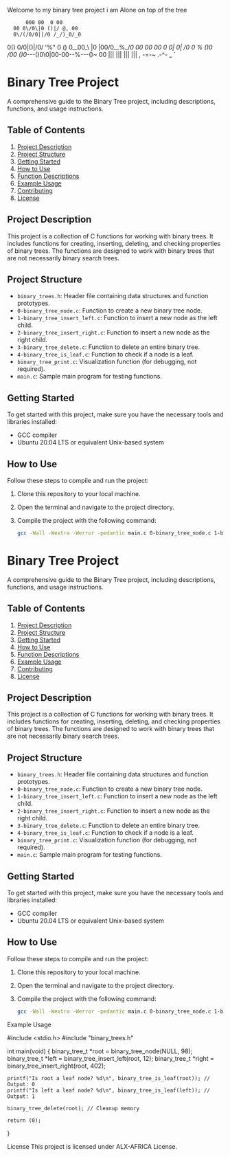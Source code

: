 Welcome to my binary tree project
i am Alone on top of the tree

          000 00  0 00
      00 0\/0\|0 ()|/ @, 00
      0\/(/0/0||/0 /_/)_0/_0
   0() 0\/0|()|/0\/ '%" 0 ()
  0_\_00_\ |0 |00/0__%_/_0 00
00   00 0 0| 0| /0 0 % ()0 /00
 ()0_---()0\0\|00-00--%---()~
     00     \|||
             |||
             |||
             |||
       , -=-~  .-^- _
              `

# Binary Tree Project

A comprehensive guide to the Binary Tree project, including descriptions, functions, and usage instructions.

## Table of Contents

1. [Project Description](#project-description)
2. [Project Structure](#project-structure)
3. [Getting Started](#getting-started)
4. [How to Use](#how-to-use)
5. [Function Descriptions](#function-descriptions)
6. [Example Usage](#example-usage)
7. [Contributing](#contributing)
8. [License](#license)

## Project Description

This project is a collection of C functions for working with binary trees. It includes functions for creating, inserting, deleting, and checking properties of binary trees. The functions are designed to work with binary trees that are not necessarily binary search trees.

## Project Structure

- `binary_trees.h`: Header file containing data structures and function prototypes.
- `0-binary_tree_node.c`: Function to create a new binary tree node.
- `1-binary_tree_insert_left.c`: Function to insert a new node as the left child.
- `2-binary_tree_insert_right.c`: Function to insert a new node as the right child.
- `3-binary_tree_delete.c`: Function to delete an entire binary tree.
- `4-binary_tree_is_leaf.c`: Function to check if a node is a leaf.
- `binary_tree_print.c`: Visualization function (for debugging, not required).
- `main.c`: Sample main program for testing functions.

## Getting Started

To get started with this project, make sure you have the necessary tools and libraries installed:

- GCC compiler
- Ubuntu 20.04 LTS or equivalent Unix-based system

## How to Use

Follow these steps to compile and run the project:

1. Clone this repository to your local machine.
2. Open the terminal and navigate to the project directory.
3. Compile the project with the following command:

   ```bash
   gcc -Wall -Wextra -Werror -pedantic main.c 0-binary_tree_node.c 1-binary_tree_insert_left.c 2-binary_tree_insert_right.c 3-binary_tree_delete.c 4-binary_tree_is_leaf.c binary_tree_print.c -o binary_tree_project

# Binary Tree Project

A comprehensive guide to the Binary Tree project, including descriptions, functions, and usage instructions.

## Table of Contents

1. [Project Description](#project-description)
2. [Project Structure](#project-structure)
3. [Getting Started](#getting-started)
4. [How to Use](#how-to-use)
5. [Function Descriptions](#function-descriptions)
6. [Example Usage](#example-usage)
7. [Contributing](#contributing)
8. [License](#license)

## Project Description

This project is a collection of C functions for working with binary trees. It includes functions for creating, inserting, deleting, and checking properties of binary trees. The functions are designed to work with binary trees that are not necessarily binary search trees.

## Project Structure

- `binary_trees.h`: Header file containing data structures and function prototypes.
- `0-binary_tree_node.c`: Function to create a new binary tree node.
- `1-binary_tree_insert_left.c`: Function to insert a new node as the left child.
- `2-binary_tree_insert_right.c`: Function to insert a new node as the right child.
- `3-binary_tree_delete.c`: Function to delete an entire binary tree.
- `4-binary_tree_is_leaf.c`: Function to check if a node is a leaf.
- `binary_tree_print.c`: Visualization function (for debugging, not required).
- `main.c`: Sample main program for testing functions.

## Getting Started

To get started with this project, make sure you have the necessary tools and libraries installed:

- GCC compiler
- Ubuntu 20.04 LTS or equivalent Unix-based system

## How to Use

Follow these steps to compile and run the project:

1. Clone this repository to your local machine.
2. Open the terminal and navigate to the project directory.
3. Compile the project with the following command:

   ```bash
   gcc -Wall -Wextra -Werror -pedantic main.c 0-binary_tree_node.c 1-binary_tree_insert_left.c 2-binary_tree_insert_right.c 3-binary_tree_delete.c 4-binary_tree_is_leaf.c binary_tree_print.c -o binary_tree_project


Example Usage

#include <stdio.h>
#include "binary_trees.h"

int main(void) {
    binary_tree_t *root = binary_tree_node(NULL, 98);
    binary_tree_t *left = binary_tree_insert_left(root, 12);
    binary_tree_t *right = binary_tree_insert_right(root, 402);

    printf("Is root a leaf node? %d\n", binary_tree_is_leaf(root)); // Output: 0
    printf("Is left a leaf node? %d\n", binary_tree_is_leaf(left)); // Output: 1

    binary_tree_delete(root); // Cleanup memory

    return (0);
}

License
This project is licensed under ALX-AFRICA License.
